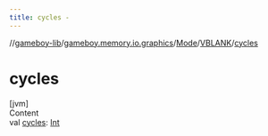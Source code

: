 ```yaml
---
title: cycles -
---
```

//[gameboy-lib](../../../index.md)/[gameboy.memory.io.graphics](../../index.md)/[Mode](../index.md)/[VBLANK](index.md)/[cycles](cycles.md)



# cycles  
[jvm]  
Content  
val [cycles](cycles.md): [Int](https://kotlinlang.org/api/latest/jvm/stdlib/kotlin/-int/index.html)  



